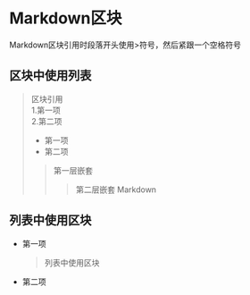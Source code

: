 # Markdown区块

Markdown区块引用时段落开头使用>符号，然后紧跟一个空格符号

## 区块中使用列表

> 区块引用  
> 1.第一项  
> 2.第二项  
>
> * 第一项
> * 第二项
>
>> 第一层嵌套
>>> 第二层嵌套
> Markdown

## 列表中使用区块

* 第一项
    > 列表中使用区块
* 第二项